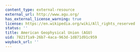 ```yaml
---
content_type: external-resource
external_url: http://www.agu.org/
has_external_license_warning: true
license: https://en.wikipedia.org/wiki/All_rights_reserved
status: ''
title: American Geophysical Union (AGU)
uid: 7821f1a9-26b7-4aca-963d-1d871d91c959
wayback_url: ''
---
```

